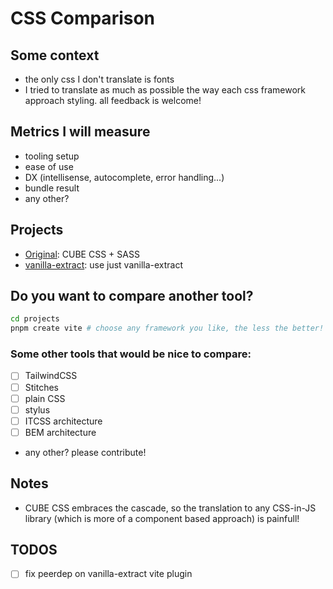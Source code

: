 # CSS Comparison

## Some context

- the only css I don't translate is fonts
- I tried to translate as much as possible the way each css framework approach styling. all feedback is welcome!

## Metrics I will measure

- tooling setup
- ease of use
- DX (intellisense, autocomplete, error handling...)
- bundle result
- any other?

## Projects

- [Original](./projects/original/README.md): CUBE CSS + SASS
- [vanilla-extract](./projects/vanilla-extract/README.md): use just vanilla-extract

## Do you want to compare another tool?

```bash
cd projects
pnpm create vite # choose any framework you like, the less the better!
```

### Some other tools that would be nice to compare:

- [ ] TailwindCSS
- [ ] Stitches
- [ ] plain CSS
- [ ] stylus
- [ ] ITCSS architecture
- [ ] BEM architecture
- any other? please contribute!

## Notes

- CUBE CSS embraces the cascade, so the translation to any CSS-in-JS library (which is more of a component based approach) is painfull!

## TODOS

- [ ] fix peerdep on vanilla-extract vite plugin
